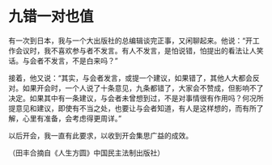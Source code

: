 # 九错一对也值

有一次到日本，我与一个大出版社的总编辑谈完正事，又闲聊起来。他说：“开工作会议时，我不喜欢参与者不发言。有人不发言，是怕说错，怕提出的看法让人笑话。与会者不发言，不是白来吗？” 

接着，他又说：“其实，与会者发言，或提一个建议，如果错了，其他人大都会反对。如果开会时，一个人说了十条意见，九条都错了，大家会不赞成，但影响不了决定。如果其中有一条建议，与会者未曾想到过，不是对事情很有作用吗？何况所提意见和建议，即使有不当之处，也要让与会者知道，有人是这样想的，而有所了解，心里有准备，会考虑得更周详。” 

以后开会，我一直有此要求，以收到开会集思广益的成效。 

（田丰合摘自《人生方圆》中国民主法制出版社）